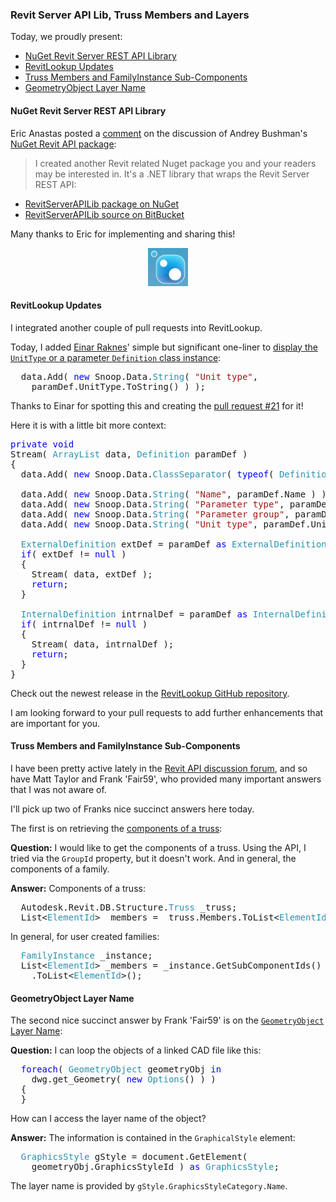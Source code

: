 <head>
<meta http-equiv="Content-Type" content="text/html; charset=utf-8">
<link rel="stylesheet" type="text/css" href="bc.css">
<script src="run_prettify.js" type="text/javascript"></script>
<!--
<script src="https://google-code-prettify.googlecode.com/svn/loader/run_prettify.js" type="text/javascript"></script>
-->
</head>

<!---

- http://thebuildingcoder.typepad.com/blog/2016/12/nuget-revit-api-package.html#comment-3133102375
  Eric Anastas: I created another Revit related Nuget package you and your readers may be interested in. It's a .NET library that wraps the Revit Server REST API.
  https://www.nuget.org/packages/RevitServerAPILib/
  https://bitbucket.org/somddg/revitserverapilib

- merged [pull request #21](https://github.com/jeremytammik/RevitLookup/pull/21) by [@eibre](https://github.com/eibre) adding `UnitType` property on the parameter `Definition` class
  https://github.com/jeremytammik/RevitLookup/releases/tag/2017.0.0.12

- Component of a truss: Truss.Members and FamilyInstance.GetSubComponentIds
  http://forums.autodesk.com/t5/revit-api-forum/component-of-a-truss/m-p/6845784

- GeometryObject layer name
  http://forums.autodesk.com/t5/revit-api-forum/geometryobject-layer-name/m-p/6835165

#RevitAPI @AutodeskRevit #aec #bim #dynamobim @AutodeskForge

Today, we proudly present
&ndash; NuGet Revit Server REST API Library
&ndash; RevitLookup Updates
&ndash; Truss Members and FamilyInstance Sub-Components
&ndash; GeometryObject Layer Name...

-->

### Revit Server API Lib, Truss Members and Layers

Today, we proudly present:

- [NuGet Revit Server REST API Library](#2)
- [RevitLookup Updates](#3)
- [Truss Members and FamilyInstance Sub-Components](#4)
- [GeometryObject Layer Name](#5)


#### <a name="2"></a>NuGet Revit Server REST API Library

Eric Anastas posted
a [comment](http://thebuildingcoder.typepad.com/blog/2016/12/nuget-revit-api-package.html#comment-3133102375) on
the discussion of Andrey Bushman's [NuGet Revit API package](http://thebuildingcoder.typepad.com/blog/2016/12/nuget-revit-api-package.html):

> I created another Revit related Nuget package you and your readers may be interested in.
It's a .NET library that wraps the Revit Server REST API:

- [RevitServerAPILib package on NuGet ](https://www.nuget.org/packages/RevitServerAPILib)
- [RevitServerAPILib source on BitBucket](https://bitbucket.org/somddg/revitserverapilib)

Many thanks to Eric for implementing and sharing this!

<center>
<img src="img/nuget_logo.png" alt="" width="64"/>
</center>


#### <a name="3"></a>RevitLookup Updates

I integrated another couple of pull requests into RevitLookup.

Today, I added [Einar Raknes](https://github.com/eibre)' simple but significant one-liner
to [display the `UnitType` or a parameter `Definition` class instance](https://github.com/jeremytammik/RevitLookup/compare/2017.0.0.11...2017.0.0.12):

<pre class="code">
&nbsp;&nbsp;data.Add(&nbsp;<span style="color:blue;">new</span>&nbsp;Snoop.Data.<span style="color:#2b91af;">String</span>(&nbsp;<span style="color:#a31515;">&quot;Unit&nbsp;type&quot;</span>,
&nbsp;&nbsp;&nbsp;&nbsp;paramDef.UnitType.ToString()&nbsp;)&nbsp;);
</pre>

Thanks to Einar for spotting this and creating the [pull request #21](https://github.com/jeremytammik/RevitLookup/pull/21) for it!

Here it is with a little bit more context:

<pre class="code">
<span style="color:blue;">private</span>&nbsp;<span style="color:blue;">void</span>
Stream(&nbsp;<span style="color:#2b91af;">ArrayList</span>&nbsp;data,&nbsp;<span style="color:#2b91af;">Definition</span>&nbsp;paramDef&nbsp;)
{
&nbsp;&nbsp;data.Add(&nbsp;<span style="color:blue;">new</span>&nbsp;Snoop.Data.<span style="color:#2b91af;">ClassSeparator</span>(&nbsp;<span style="color:blue;">typeof</span>(&nbsp;<span style="color:#2b91af;">Definition</span>&nbsp;)&nbsp;)&nbsp;);
 
&nbsp;&nbsp;data.Add(&nbsp;<span style="color:blue;">new</span>&nbsp;Snoop.Data.<span style="color:#2b91af;">String</span>(&nbsp;<span style="color:#a31515;">&quot;Name&quot;</span>,&nbsp;paramDef.Name&nbsp;)&nbsp;);
&nbsp;&nbsp;data.Add(&nbsp;<span style="color:blue;">new</span>&nbsp;Snoop.Data.<span style="color:#2b91af;">String</span>(&nbsp;<span style="color:#a31515;">&quot;Parameter&nbsp;type&quot;</span>,&nbsp;paramDef.ParameterType.ToString()&nbsp;)&nbsp;);
&nbsp;&nbsp;data.Add(&nbsp;<span style="color:blue;">new</span>&nbsp;Snoop.Data.<span style="color:#2b91af;">String</span>(&nbsp;<span style="color:#a31515;">&quot;Parameter&nbsp;group&quot;</span>,&nbsp;paramDef.ParameterGroup.ToString()&nbsp;)&nbsp;);
&nbsp;&nbsp;data.Add(&nbsp;<span style="color:blue;">new</span>&nbsp;Snoop.Data.<span style="color:#2b91af;">String</span>(&nbsp;<span style="color:#a31515;">&quot;Unit&nbsp;type&quot;</span>,&nbsp;paramDef.UnitType.ToString()&nbsp;)&nbsp;);
 
&nbsp;&nbsp;<span style="color:#2b91af;">ExternalDefinition</span>&nbsp;extDef&nbsp;=&nbsp;paramDef&nbsp;<span style="color:blue;">as</span>&nbsp;<span style="color:#2b91af;">ExternalDefinition</span>;
&nbsp;&nbsp;<span style="color:blue;">if</span>(&nbsp;extDef&nbsp;!=&nbsp;<span style="color:blue;">null</span>&nbsp;)
&nbsp;&nbsp;{
&nbsp;&nbsp;&nbsp;&nbsp;Stream(&nbsp;data,&nbsp;extDef&nbsp;);
&nbsp;&nbsp;&nbsp;&nbsp;<span style="color:blue;">return</span>;
&nbsp;&nbsp;}
 
&nbsp;&nbsp;<span style="color:#2b91af;">InternalDefinition</span>&nbsp;intrnalDef&nbsp;=&nbsp;paramDef&nbsp;<span style="color:blue;">as</span>&nbsp;<span style="color:#2b91af;">InternalDefinition</span>;
&nbsp;&nbsp;<span style="color:blue;">if</span>(&nbsp;intrnalDef&nbsp;!=&nbsp;<span style="color:blue;">null</span>&nbsp;)
&nbsp;&nbsp;{
&nbsp;&nbsp;&nbsp;&nbsp;Stream(&nbsp;data,&nbsp;intrnalDef&nbsp;);
&nbsp;&nbsp;&nbsp;&nbsp;<span style="color:blue;">return</span>;
&nbsp;&nbsp;}
}
</pre>

Check out the newest release in the [RevitLookup GitHub repository](https://github.com/jeremytammik/RevitLookup).

I am looking forward to your pull requests to add further enhancements that are important for you.


#### <a name="4"></a>Truss Members and FamilyInstance Sub-Components

I have been pretty active lately in
the [Revit API discussion forum](http://forums.autodesk.com/t5/revit-api-forum/bd-p/160),
and so have Matt Taylor and Frank 'Fair59', who provided many important answers that I was not aware of.

I'll pick up two of Franks nice succinct answers here today.

The first is on retrieving the [components of a truss](http://forums.autodesk.com/t5/revit-api-forum/component-of-a-truss/m-p/6845784):

**Question:** I would like to get the components of a truss. 
Using the API, I tried via the `GroupId` property, but it doesn't work.
And in general, the components of a family.

**Answer:** Components of a truss:

<pre class="code">
  Autodesk.Revit.DB.Structure.<span style="color:#2b91af;">Truss</span>&nbsp;_truss;
  List&lt;<span style="color:#2b91af;">ElementId</span>&gt;&nbsp;_members&nbsp;=&nbsp;_truss.Members.ToList&lt;<span style="color:#2b91af;">ElementId</span>&gt;();
</pre>

In general, for user created families:

<pre class="code">
  <span style="color:#2b91af;">FamilyInstance</span>&nbsp;_instance;
  List&lt;<span style="color:#2b91af;">ElementId</span>&gt;&nbsp;_members&nbsp;=&nbsp;_instance.GetSubComponentIds()
    .ToList&lt;<span style="color:#2b91af;">ElementId</span>&gt;();
</pre>


#### <a name="5"></a>GeometryObject Layer Name

The second nice succinct answer by Frank 'Fair59' is on
the [`GeometryObject` Layer Name](http://forums.autodesk.com/t5/revit-api-forum/geometryobject-layer-name/m-p/6835165):

**Question:** I can loop the objects of a linked CAD file like this:

<pre class="code">
  <span style="color:blue;">foreach</span>(&nbsp;<span style="color:#2b91af;">GeometryObject</span>&nbsp;geometryObj&nbsp;<span style="color:blue;">in</span>&nbsp;
  &nbsp;&nbsp;dwg.get_Geometry(&nbsp;<span style="color:blue;">new</span>&nbsp;<span style="color:#2b91af;">Options</span>()&nbsp;)&nbsp;)
  {
  }
</pre>

How can I access the layer name of the object?

**Answer:** The information is contained in the `GraphicalStyle` element:
 
<pre class="code">
  <span style="color:#2b91af;">GraphicsStyle</span>&nbsp;gStyle&nbsp;=&nbsp;document.GetElement(
    geometryObj.GraphicsStyleId&nbsp;)&nbsp;<span style="color:blue;">as</span>&nbsp;<span style="color:#2b91af;">GraphicsStyle</span>;
</pre>

The layer name is provided by `gStyle.GraphicsStyleCategory.Name`.


